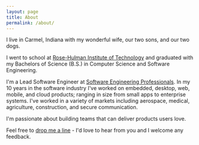 ```yaml
---
layout: page
title: About
permalink: /about/
---
```


I live in Carmel, Indiana with my wonderful wife, our two sons, and our two dogs.

I went to school at [Rose-Hulman Institute of Technology](http://www.rose-hulman.edu/) and graduated with my Bachelors of Science (B.S.) in Computer Science and Software Engineering.

I'm a Lead Software Engineer at [Software Engineering Professionals](http://www.sep.com/). In my 10 years in the software industry I've worked on embedded, desktop, web, mobile, and cloud products; ranging in size from small apps to enterprise systems. I've worked in a variety of markets including aerospace, medical, agriculture, construction, and secure communication.

I'm passionate about building teams that can deliver products users love.

Feel free to [drop me a line](mailto:robert@rpherbig.com) - I'd love to hear from you and I welcome any feedback.
